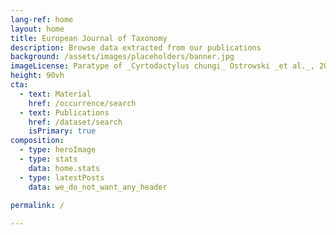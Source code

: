 ```yaml
---
lang-ref: home
layout: home
title: European Journal of Taxonomy
description: Browse data extracted from our publications
background: /assets/images/placeholders/banner.jpg
imageLicense: Paratype of _Cyrtodactylus chungi_ Ostrowski _et al._, 2021, ♀ (IEBR4582). Photo T.M. Phung (CC BY 4.0).
height: 90vh
cta:
  - text: Material
    href: /occurrence/search
  - text: Publications
    href: /dataset/search
    isPrimary: true
composition:
  - type: heroImage
  - type: stats
    data: home.stats
  - type: latestPosts
    data: we_do_not_want_any_header
    
permalink: /

---
```

